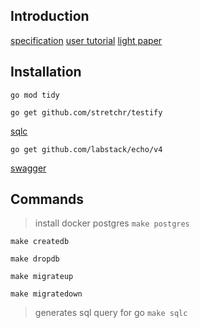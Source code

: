 ## Introduction

[specification](https://hackmd.io/@7k6O5725SRm054nDuU6fUw/Hk4mYtU45)
[user tutorial](https://hackmd.io/@7k6O5725SRm054nDuU6fUw/SJDBEuRi2)
[light paper](https://hackmd.io/@7k6O5725SRm054nDuU6fUw/SkQiUKzE5)
 ## Installation
 `go mod tidy`
 
`go get github.com/stretchr/testify`

[sqlc](https://docs.sqlc.dev/en/stable/overview/install.html)

`go get github.com/labstack/echo/v4`

[swagger](http://localhost:1323/swagger/index.html#)
 ## Commands
 
>   install docker postgres
`make postgres`

`make createdb`

`make dropdb`

`make migrateup`

`make migratedown`

> generates sql query for go 
`make sqlc` 
